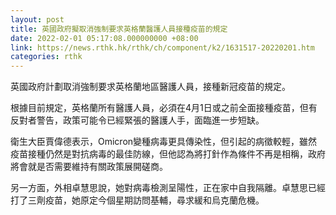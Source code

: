 ```yaml
---
layout: post
title: 英國政府擬取消強制要求英格蘭醫護人員接種疫苗的規定
date: 2022-02-01 05:17:08.000000000 +08:00
link: https://news.rthk.hk/rthk/ch/component/k2/1631517-20220201.htm
categories: rthk
---
```


英國政府計劃取消強制要求英格蘭地區醫護人員，接種新冠疫苗的規定。

根據目前規定，英格蘭所有醫護人員，必須在4月1日或之前全面接種疫苗，但有反對者警告，政策可能令已經緊張的醫護人手，面臨進一步短缺。

衛生大臣賈偉德表示，Omicron變種病毒更具傳染性，但引起的病徵較輕，雖然疫苗接種仍然是對抗病毒的最佳防線，但他認為將打針作為條件不再是相稱，政府將會就是否需要維持有關政策展開磋商。

另一方面，外相卓慧思說，她對病毒檢測呈陽性，正在家中自我隔離。卓慧思已經打了三劑疫苗，她原定今個星期訪問基輔，尋求緩和烏克蘭危機。
